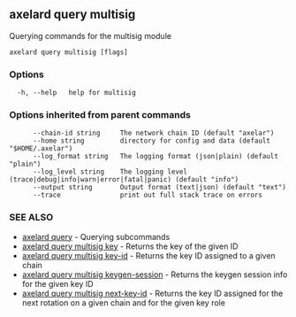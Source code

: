 ## axelard query multisig

Querying commands for the multisig module

```
axelard query multisig [flags]
```

### Options

```
  -h, --help   help for multisig
```

### Options inherited from parent commands

```
      --chain-id string     The network chain ID (default "axelar")
      --home string         directory for config and data (default "$HOME/.axelar")
      --log_format string   The logging format (json|plain) (default "plain")
      --log_level string    The logging level (trace|debug|info|warn|error|fatal|panic) (default "info")
      --output string       Output format (text|json) (default "text")
      --trace               print out full stack trace on errors
```

### SEE ALSO

- [axelard query](/cli-docs/v0_27_0/axelard_query) - Querying subcommands
- [axelard query multisig key](/cli-docs/v0_27_0/axelard_query_multisig_key) - Returns the key of the given ID
- [axelard query multisig key-id](/cli-docs/v0_27_0/axelard_query_multisig_key-id) - Returns the key ID assigned to a given chain
- [axelard query multisig keygen-session](/cli-docs/v0_27_0/axelard_query_multisig_keygen-session) - Returns the keygen session info for the given key ID
- [axelard query multisig next-key-id](/cli-docs/v0_27_0/axelard_query_multisig_next-key-id) - Returns the key ID assigned for the next rotation on a given chain and for the given key role
